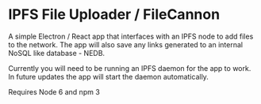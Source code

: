 # IPFS File Uploader / FileCannon
A simple Electron / React app that interfaces with an IPFS node to add files to the network. The app will also save any links generated to an internal NoSQL like database - NEDB.

Currently you will need to be running an IPFS daemon for the app to work. In future updates the app will start the daemon automatically.

Requires Node 6 and npm 3 
